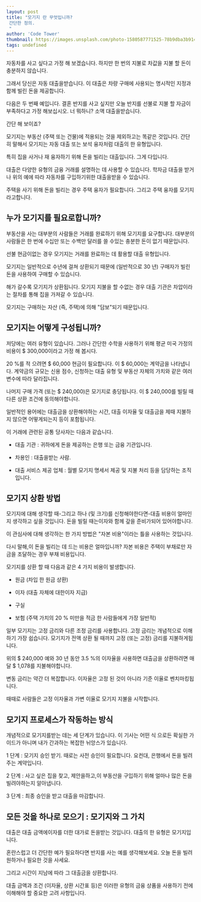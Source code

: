 ```yaml
---
layout: post
title: "모기지 란 무엇입니까?
 간단한 정의.
 "
author: 'Code Tower'
thumbnail: https://images.unsplash.com/photo-1580587771525-78b9dba3b914?crop=entropy&cs=tinysrgb&fit=max&fm=jpg&ixid=MXwxMTc3M3wwfDF8c2VhcmNofDF8fGhvdXNlfGVufDB8fHw&ixlib=rb-1.2.1&q=80&w=2000
tags: undefined
---
```



자동차를 사고 싶다고 가정 해 보겠습니다.
 하지만 한 번의 지불로 차값을 지불 할 돈이 충분하지 않습니다.
 

그래서 당신은 자동 대출을받습니다.
 이 대출은 차량 구매에 사용되는 명시적인 지정과 함께 빌린 돈을 제공합니다.
 

다음은 두 번째 예입니다.
 결혼 반지를 사고 싶지만 오늘 반지를 선불로 지불 할 자금이 부족하다고 가정 해보십시오.
 너 뭐하니?
 소액 대출을받습니다.
 

간단 해 보이죠?
 

모기지는 부동산 (주택 또는 건물)에 적용되는 것을 제외하고는 똑같은 것입니다.
 간단히 말해서 모기지는 자동 대출 또는 보석 융자처럼 대출의 한 유형입니다.
 

특히 집을 사거나 재 융자하기 위해 돈을 빌리는 대출입니다.
 그게 다입니다.
 

대출은 다양한 유형의 금융 거래를 설명하는 데 사용할 수 있습니다.
 학자금 대출을 받거나 위의 예에 따라 자동차를 구입하기위한 대출을받을 수 있습니다.
 

주택을 사기 위해 돈을 빌리는 경우 주택 융자가 필요합니다.
 그리고 주택 융자를 모기지라고합니다.
 

## 누가 모기지를 필요로합니까?
 

부동산을 사는 대부분의 사람들은 거래를 완료하기 위해 모기지를 요구합니다.
 대부분의 사람들은 한 번에 수십만 또는 수백만 달러를 쓸 수있는 충분한 돈이 없기 때문입니다.
 

선불 현금이없는 경우 모기지는 거래를 완료하는 데 활용할 대출 유형입니다.
 

모기지는 일반적으로 수년에 걸쳐 상환되기 때문에 (일반적으로 30 년) 구매자가 빌린 돈을 사용하여 구매할 수 있습니다.
 

해가 갈수록 모기지가 상환됩니다.
 모기지 지불을 할 수없는 경우 대출 기관은 차압이라는 절차를 통해 집을 가져갈 수 있습니다.
 

모기지는 구매하는 자산 (즉, 주택)에 의해 "담보"되기 때문입니다.
 

## 모기지는 어떻게 구성됩니까?
 

저당에는 여러 유형이 있습니다.
 그러나 간단한 수학을 사용하기 위해 평균 미국 가정의 비용이 $ 300,000이라고 가정 해 봅시다.
 

20 %를 적 으려면 $ 60,000 현금이 필요합니다.
 이 $ 60,000는 계약금을 나타냅니다.
 계약금의 규모는 신용 점수, 신청하는 대출 유형 및 부동산 자체의 가치와 같은 여러 변수에 따라 달라집니다.
 

나머지 구매 가격 (또는 $ 240,000)은 모기지로 충당됩니다.
 이 $ 240,000를 빌릴 때 다른 상환 조건에 동의해야합니다.
 

일반적인 용어에는 대출금을 상환해야하는 시간, 대출 이자율 및 대출금을 제때 지불하지 않으면 어떻게되는지 등이 포함됩니다.
 

이 거래에 관련된 공통 당사자는 다음과 같습니다.
 

- 대출 기관 : 귀하에게 돈을 제공하는 은행 또는 금융 기관입니다.
 
- 차용인 : 대출을받는 사람.
 
- 대출 서비스 제공 업체 : 월별 모기지 명세서 제공 및 지불 처리 등을 담당하는 조직입니다.
 

## 모기지 상환 방법
 

모기지에 대해 생각할 때-그리고 하나 (및 크기)를 신청해야한다면-대출 비용이 얼마인지 생각하고 싶을 것입니다.
 돈을 빌릴 때는이자와 함께 갚을 준비가되어 있어야합니다.
 

이 관심사에 대해 생각하는 한 가지 방법은 "자본 비용"이라는 틀을 사용하는 것입니다.
 

다시 말해,이 돈을 빌리는 데 드는 비용은 얼마입니까?
 자본 비용은 주택이 부채로만 자금을 조달하는 경우 부채 비용입니다.
 

모기지를 상환 할 때 다음과 같은 4 가지 비용이 발생합니다.
 

- 원금 (차입 한 원금 상환)
 
- 이자 (대출 자체에 대한이자 지급)
 
- 구실
 
- 보험 (주택 가치의 20 % 미만을 적금 한 사람들에게 가장 일반적)
 

일부 모기지는 고정 금리와 다른 조정 금리를 사용합니다.
 고정 금리는 개념적으로 이해하기 가장 쉽습니다. 모기지가 전액 상환 될 때까지 고정 (또는 고정) 금리를 지불하게됩니다.
 

위의 $ 240,000 예와 30 년 동안 3.5 %의 이자율을 사용하면 대출금을 상환하려면 매달 $ 1,078를 지불해야합니다.
 

변동 금리는 약간 더 복잡합니다.
 이자율은 고정 된 것이 아니라 기준 이율로 벤치마킹됩니다.
 

때때로 사람들은 고정 이자율과 가변 이율로 모기지 지불을 시작합니다.
 

## 모기지 프로세스가 작동하는 방식
 

개념적으로 모기지를받는 데는 세 단계가 있습니다.
 이 기사는 어떤 식 으로든 확실한 가이드가 아니며 내가 간과하는 복잡한 뉘앙스가 있습니다.
 

1 단계 : 모기지 승인 받기.
 때로는 사전 승인이 필요합니다.
 요컨대, 은행에서 돈을 빌려주는 계약입니다.
 

2 단계 : 사고 싶은 집을 찾고, 제안을하고,이 부동산을 구입하기 위해 얼마나 많은 돈을 빌려야하는지 알아냅니다.
 

3 단계 : 최종 승인을 받고 대출을 마감합니다.
 

## 모든 것을 하나로 모으기 : 모기지와 그 가치
 

대출은 대출 금액에이자를 더한 대가로 돈을받는 것입니다.
 대출의 한 유형은 모기지입니다.
 

혼란스럽고 더 간단한 예가 필요하다면 반지를 사는 예를 생각해보세요. 오늘 돈을 빌려 원하거나 필요한 것을 사세요.
 

그리고 시간이 지남에 따라 그 대출금을 상환합니다.
 

대출 금액과 조건 (이자율, 상환 시간표 등)은 이러한 유형의 금융 상품을 사용하기 전에 이해해야 할 중요한 고려 사항입니다.
 